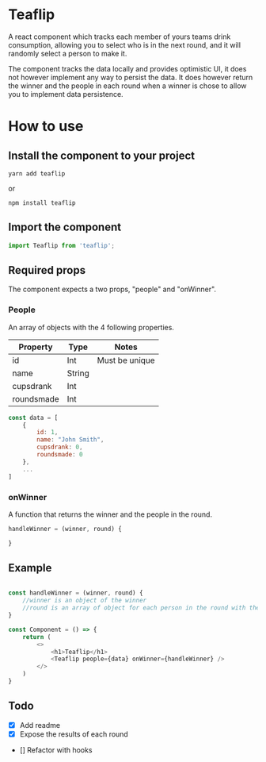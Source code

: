 # Teaflip

A react component which tracks each member of yours teams drink consumption, allowing you to select 
who is in the next round, and it will randomly select a person to make it.

The component tracks the data locally and provides optimistic UI, it does not however implement
any way to persist the data. It does however return the winner and the people in each round when
a winner is chose to allow you to implement data persistence.

# How to use


## Install the component to your project

```
yarn add teaflip
```

or 

```
npm install teaflip
```

## Import the component

```javascript
import Teaflip from 'teaflip';
```

## Required props

The component expects a two props, "people" and "onWinner".


### People
An array of objects with the 4 following properties.

| Property | Type | Notes |
---| --- | --- |
| id | Int | Must be unique |
|name | String |
|cupsdrank | Int |
|roundsmade | Int |

```javascript
const data = [
    {
        id: 1,
        name: "John Smith",
        cupsdrank: 0,
        roundsmade: 0
    },
    ...
]
```

### onWinner
A function that returns the winner and the people in the round.

```javascript
handleWinner = (winner, round) {

}
```


## Example

```javascript

const handleWinner = (winner, round) {
    //winner is an object of the winner
    //round is an array of object for each person in the round with their updated values
}

const Component = () => {
    return (
        <>
            <h1>Teaflip</h1>
            <Teaflip people={data} onWinner={handleWinner} />
        </>
    )
}
```

## Todo

- [x] Add readme
- [x] Expose the results of each round
- [] Refactor with hooks

